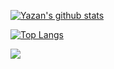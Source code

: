 [![Yazan's github stats](https://github-readme-stats.vercel.app/api?username=YazanZebak&count_private=true&show_icons=true&theme=radical&hide_rank=false)](https://github.com/anuraghazra/github-readme-stats)

[![Top Langs](https://github-readme-stats.vercel.app/api/top-langs/?username=YazanZebak&layout=compact)](https://github.com/anuraghazra/github-readme-stats)

![](https://komarev.com/ghpvc/?username=YazanZebak&color=blueviolet)
